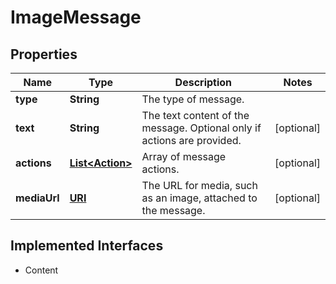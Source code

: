 

# ImageMessage

## Properties

Name | Type | Description | Notes
------------ | ------------- | ------------- | -------------
**type** | **String** | The type of message. | 
**text** | **String** | The text content of the message. Optional only if actions are provided. |  [optional]
**actions** | [**List&lt;Action&gt;**](Action.md) | Array of message actions. |  [optional]
**mediaUrl** | [**URI**](URI.md) | The URL for media, such as an image, attached to the message. |  [optional]


## Implemented Interfaces

* Content


